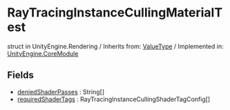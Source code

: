 # RayTracingInstanceCullingMaterialTest
struct in UnityEngine.Rendering
 / Inherits from: <a href="https://docs.unity3d.com/6000.0/Documentation/ScriptReference/ValueType.html" target="_blank">ValueType</a> / Implemented in: <a href="https://docs.unity3d.com/6000.0/Documentation/ScriptReference/UnityEngine.CoreModule.html" target="_blank">UnityEngine.CoreModule</a>
## Fields
- <a href="https://docs.unity3d.com/6000.0/Documentation/ScriptReference/RayTracingInstanceCullingMaterialTest-deniedShaderPasses.html" target="_blank">deniedShaderPasses</a> : String[]
- <a href="https://docs.unity3d.com/6000.0/Documentation/ScriptReference/RayTracingInstanceCullingMaterialTest-requiredShaderTags.html" target="_blank">requiredShaderTags</a> : RayTracingInstanceCullingShaderTagConfig[]
